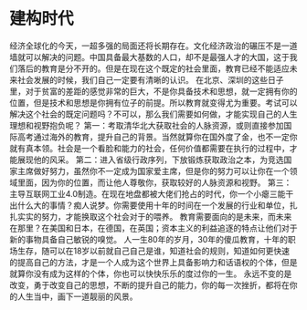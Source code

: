# 建构时代

经济全球化的今天，一超多强的局面还将长期存在。文化经济政治的碾压不是一道墙就可以解决的问题。中国具备最大基数的人口，却不是最强人才的大国，这于我们落后的教育是分不开的。但是在现在这个既定的社会里面，教育已经不能适应未来社会发展的时候，我们自己一定要有清晰的认识。
在北京、深圳的这些日子里，对于贫富的差距的感觉非常的巨大，不是你具备技术和思想，就一定拥有你的位置，但是技术和思想是你拥有位子的前提。所以教育就变得尤为重要。考试可以解决这个社会的既定问题吗？不可以，那么我们需要如何做，才能实现自己的人生理想和视野抱负呢？
第一：考取清华北大获取社会的人脉资源，或则直接参加国际高考通过海外的教育，提升自己的背景。当然就算你在国外度了金，也不一定你就有真本领。社会是一个看脸和能力的社会，任何价值都需要在执行的过程中，才能展现他的风采。
第二：进入省级行政序列，下放锻炼获取政治之本，为竞选国家主席做好努力，虽然你不一定成为国家爱主席，但是你的努力可以让你在一个领域里面，因为你的位置，而让他人尊敬你，获取较好的人脉资源和视野。
第三：主导互联网工业4.0制造。在现在地盘都被大佬们抢占的时代，你一个小瘪三能干出什么大的事情？痴人说梦。你需要使用十年的时间在一个发展的行业和单位，扎扎实实的努力，才能换取这个社会对于的喂养。
教育需要面向的是未来，而未来在那里？在美国和日本，在德国，在英国；资本主义的利益追逐的特点让他们对于新的事物具备自己敏锐的嗅觉。
人一生80年的岁月，30年的傻瓜教育，十年的职场生存，随可以在18岁以前就自己自己是谁，知道社会的规则，知道如何更快速的提高自己的方法，才是一个人成为这个世界上具备影响力和话语权的个体，但是就算你没有成为这样的个体，你也可以快快乐乐的度过你的一生。
永远不变的是改变，勇于改变自己的思想，不断的提升自己的能力，你的每一次挫折，都将在你的人生当中，画下一道靓丽的风景。
